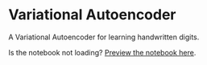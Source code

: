 # Variational Autoencoder

A Variational Autoencoder for learning handwritten digits.

Is the notebook not loading? [Preview the notebook here](https://nbviewer.jupyter.org/github/smoussa/variational-autoencoder/blob/master/01-pytorch-vae.ipynb).
